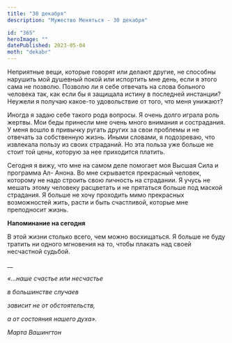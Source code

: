 ```yaml
---
title: "30 декабря"
description: "Мужество Меняться - 30 декабря"

id: "365"
heroImage: ""
datePublished: 2023-05-04
moth: "dekabr"
---
```


Неприятные вещи, которые говорят или делают другие, не способны нарушить мой
душевный покой или испортить мне день, если я этого сама не позволю. Позволю
ли я себе отвечать на слова больного человека так, как если бы я защищала
истину в последней инстанции? Неужели я получаю какое-то удовольствие от того,
что меня унижают?

Иногда я задаю себе такого рода вопросы. Я очень долго играла роль жертвы. Мои
беды принесли мне очень много внимания и сострадания. У меня вошло в привычку
ругать других за свои проблемы и не отвечать за собственную жизнь. Иными
словами, я подозреваю, что извлекала пользу из своих страданий. Но эта польза
уже больше не стоит той цены, которую за нее приходится платить.

Сегодня я вижу, что мне на самом деле помогает моя Высшая Сила и программа Ал-
Анона. Во мне скрывается прекрасный человек, которому не надо строить свою
личность на страдании. Я учусь не мешать этому человеку расцветать и не
прятаться больше под маской страдания. Я больше не хочу проходить мимо
прекрасных возможностей жить, расти и быть счастливой, которые мне преподносит
жизнь.

**Напоминание на сегодня**

В этой жизни столько всего, чем можно восхищаться. Я больше не буду тратить ни
одного мгновения на то, чтобы плакать над своей несчастной судьбой.

\_\_

_«…наше счастье или несчастье_

_в большинстве случаев_

_зависит не от обстоятельств,_

_а от состояния нашего духа»._

_Марта Вашингтон_
